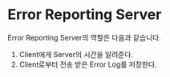 Error Reporting Server
=====
Error Reporting Server의 역할은 다음과 같습니다.
1. Client에게 Server의 시간을 알려준다.
2. Client로부터 전송 받은 Error Log를 저장한다.

